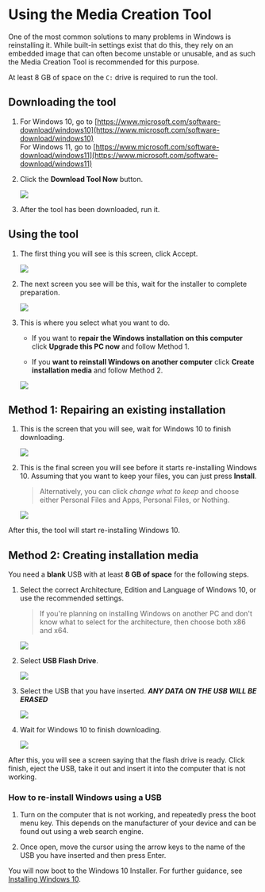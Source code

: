 # Using the Media Creation Tool

One of the most common solutions to many problems in Windows is reinstalling it. While built-in settings exist that do this, they rely on an embedded image that can often become unstable or unusable, and as such the Media Creation Tool is recommended for this purpose.

At least 8 GB of space on the `C:` drive is required to run the tool.

## Downloading the tool

1. For Windows 10, go to [https://www.microsoft.com/software-download/windows10](https://www.microsoft.com/software-download/windows10) <br>
   For Windows 11, go to [https://www.microsoft.com/software-download/windows11](https://www.microsoft.com/software-download/windows11)

2. Click the **Download Tool Now** button.

   ![](img/using-the-media-creation-tool/downloadtoolnow.png)

3. After the tool has been downloaded, run it.

## Using the tool

1. The first thing you will see is this screen, click Accept.

   ![](img/using-the-media-creation-tool/licenseterms.png)

2. The next screen you see will be this, wait for the installer to complete preparation.

   ![](img/using-the-media-creation-tool/gettingthings.png)

3. This is where you select what you want to do.

   - If you want to **repair the Windows installation on this computer** click **Upgrade this PC now** and follow Method 1.

   - If you **want to reinstall Windows on another computer** click **Create installation media** and follow Method 2.

    ![](img/using-the-media-creation-tool/whatdoyouwanttodo.png)

## Method 1: Repairing an existing installation

1. This is the screen that you will see, wait for Windows 10 to finish downloading.

   ![](img/using-the-media-creation-tool/downloading.png)

2. This is the final screen you will see before it starts re-installing Windows 10. Assuming that you want to keep your files, you can just press **Install**.

   > Alternatively, you can click *change what to keep* and choose either Personal Files and Apps, Personal Files, or Nothing.

   ![](img/using-the-media-creation-tool/readytoinstall.png)

After this, the tool will start re-installing Windows 10.

## Method 2: Creating installation media

You need a **blank** USB with at least **8 GB of space** for the following steps.

1. Select the correct Architecture, Edition and Language of Windows 10, or use the recommended settings.

   > If you're planning on installing Windows on another PC and don't know what to select for the architecture, then choose both x86 and x64.

   ![](img/using-the-media-creation-tool/changelanguagearchitecture.png)

2. Select **USB Flash Drive**.

   ![](img/using-the-media-creation-tool/mediatouse.png)

3. Select the USB that you have inserted. ***ANY DATA ON THE USB WILL BE ERASED***

   ![](img/using-the-media-creation-tool/selectusb.png)

4. Wait for Windows 10 to finish downloading.

   ![](img/using-the-media-creation-tool/downloading.png)

After this, you will see a screen saying that the flash drive is ready. Click finish, eject the USB, take it out and insert it into the computer that is not working.

### How to re-install Windows using a USB

1. Turn on the computer that is not working, and repeatedly press the boot menu key. This depends on the manufacturer of your device and can be found out using a web search engine.

2. Once open, move the cursor using the arrow keys to the name of the USB you have inserted and then press Enter.

You will now boot to the Windows 10 Installer. For further guidance, see [Installing Windows 10](installing-windows-10).
